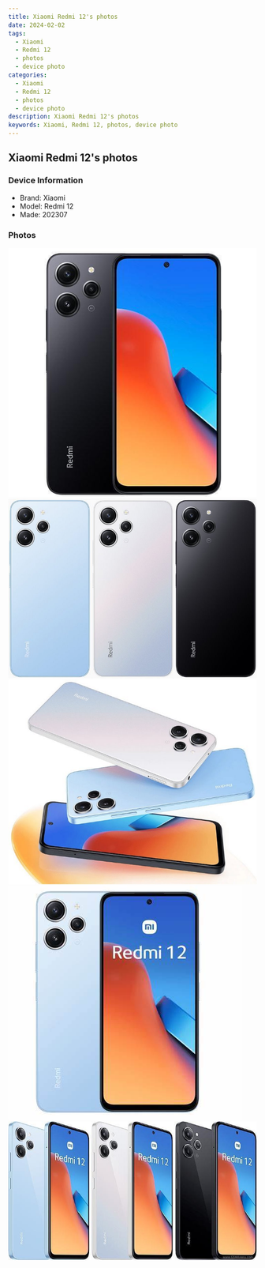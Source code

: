 ```yaml
---
title: Xiaomi Redmi 12's photos
date: 2024-02-02
tags: 
  - Xiaomi
  - Redmi 12
  - photos
  - device photo
categories: 
  - Xiaomi
  - Redmi 12
  - photos
  - device photo
description: Xiaomi Redmi 12's photos
keywords: Xiaomi, Redmi 12, photos, device photo
---
```


## Xiaomi Redmi 12's photos

### Device Information

- Brand: Xiaomi
- Model: Redmi 12
- Made: 202307

### Photos

![/images/best-assets/devices/xiaomi/xiaomi-redmi-12/1.jpg](/images/best-assets/devices/xiaomi/xiaomi-redmi-12/1.jpg)
![/images/best-assets/devices/xiaomi/xiaomi-redmi-12/2.jpg](/images/best-assets/devices/xiaomi/xiaomi-redmi-12/2.jpg)
![/images/best-assets/devices/xiaomi/xiaomi-redmi-12/3.jpg](/images/best-assets/devices/xiaomi/xiaomi-redmi-12/3.jpg)
![/images/best-assets/devices/xiaomi/xiaomi-redmi-12/4.jpg](/images/best-assets/devices/xiaomi/xiaomi-redmi-12/4.jpg)
![/images/best-assets/devices/xiaomi/xiaomi-redmi-12/5.jpg](/images/best-assets/devices/xiaomi/xiaomi-redmi-12/5.jpg)
